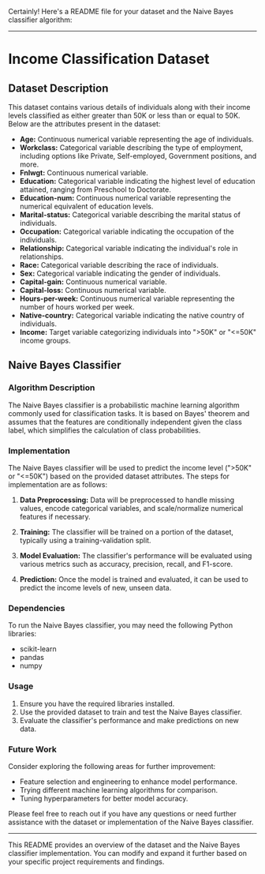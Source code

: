 Certainly! Here's a README file for your dataset and the Naive Bayes classifier algorithm:

---

# Income Classification Dataset

## Dataset Description

This dataset contains various details of individuals along with their income levels classified as either greater than 50K or less than or equal to 50K. Below are the attributes present in the dataset:

- **Age:** Continuous numerical variable representing the age of individuals.
- **Workclass:** Categorical variable describing the type of employment, including options like Private, Self-employed, Government positions, and more.
- **Fnlwgt:** Continuous numerical variable.
- **Education:** Categorical variable indicating the highest level of education attained, ranging from Preschool to Doctorate.
- **Education-num:** Continuous numerical variable representing the numerical equivalent of education levels.
- **Marital-status:** Categorical variable describing the marital status of individuals.
- **Occupation:** Categorical variable indicating the occupation of the individuals.
- **Relationship:** Categorical variable indicating the individual's role in relationships.
- **Race:** Categorical variable describing the race of individuals.
- **Sex:** Categorical variable indicating the gender of individuals.
- **Capital-gain:** Continuous numerical variable.
- **Capital-loss:** Continuous numerical variable.
- **Hours-per-week:** Continuous numerical variable representing the number of hours worked per week.
- **Native-country:** Categorical variable indicating the native country of individuals.
- **Income:** Target variable categorizing individuals into ">50K" or "<=50K" income groups.

## Naive Bayes Classifier

### Algorithm Description

The Naive Bayes classifier is a probabilistic machine learning algorithm commonly used for classification tasks. It is based on Bayes' theorem and assumes that the features are conditionally independent given the class label, which simplifies the calculation of class probabilities.

### Implementation

The Naive Bayes classifier will be used to predict the income level (">50K" or "<=50K") based on the provided dataset attributes. The steps for implementation are as follows:

1. **Data Preprocessing:** Data will be preprocessed to handle missing values, encode categorical variables, and scale/normalize numerical features if necessary.

2. **Training:** The classifier will be trained on a portion of the dataset, typically using a training-validation split.

3. **Model Evaluation:** The classifier's performance will be evaluated using various metrics such as accuracy, precision, recall, and F1-score.

4. **Prediction:** Once the model is trained and evaluated, it can be used to predict the income levels of new, unseen data.

### Dependencies

To run the Naive Bayes classifier, you may need the following Python libraries:

- scikit-learn
- pandas
- numpy

### Usage

1. Ensure you have the required libraries installed.
2. Use the provided dataset to train and test the Naive Bayes classifier.
3. Evaluate the classifier's performance and make predictions on new data.

### Future Work

Consider exploring the following areas for further improvement:

- Feature selection and engineering to enhance model performance.
- Trying different machine learning algorithms for comparison.
- Tuning hyperparameters for better model accuracy.

Please feel free to reach out if you have any questions or need further assistance with the dataset or implementation of the Naive Bayes classifier.

---

This README provides an overview of the dataset and the Naive Bayes classifier implementation. You can modify and expand it further based on your specific project requirements and findings.
